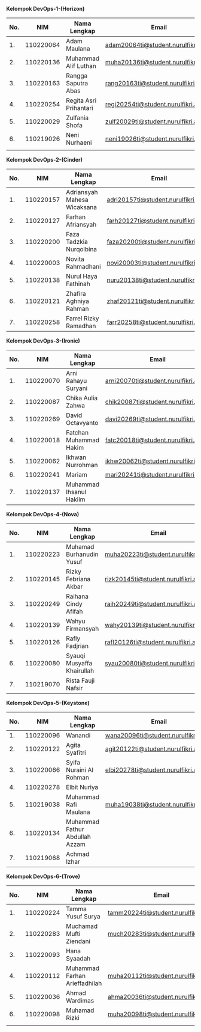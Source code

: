 **Kelompok DevOps-1-(Horizon)**

| **No.** | **NIM**   | **Nama Lengkap**       | **Email** | **Akun Github** | **Keterangan** |
|---------|-----------|------------------------|-----------|-----------------|----------------|
| 1.      | 110220064 | Adam Maulana           |adam20064ti@student.nurulfikri.ac.id          |AdamMaulana                 |                |
| 2.      | 110220136 | Muhammad Alif Luthan   |muha20136ti@student.nurulfikri.ac.id          |okealip                |   ketua             |
| 3.      | 110220163 | Rangga Saputra Abas    |rang20163ti@student.nurulfikri.ac.id          |RanggaSaputra                 |                |
| 4.      | 110220254 | Regita Asri Prihantari |regi20254ti@student.nurulfikri.ac.id          |regitasri                 |                |
| 5.      | 110220029 | Zulfania Shofa         |zulf20029ti@student.nurulfikri.ac.id          |Zulfaniashofa29                 |                |
| 6.      | 110219026 | Neni Nurhaeni          |neni19026ti@student.nurulfikri.ac.id          |neni01                 |                |
|         |           |                        |           |                 |                |

**Kelompok DevOps-2-(Cinder)**

| **No.** | **NIM**   | **Nama Lengkap**            | **Email** | **Akun Github** | **Keterangan** |
|---------|-----------|-----------------------------|-----------|-----------------|----------------|
| 1.      | 110220157 | Adriansyah Mahesa Wicaksana |adri20157ti@student.nurulfikri.ac.id           |adrnsyhmahesa                 |        ketua        |
| 2.      | 110220127 | Farhan Afriansyah           |farh20127ti@student.nurulfikri.ac.id           |Farhanafriansyah02                 |                |
| 3.      | 110220200 | Faza Tadzkia Nurqolbina     |faza20200ti@student.nurulfikri.ac.id           |FazaTadzkia                 |                |
| 4.      | 110220003 | Novita Rahmadhani           |novi20003ti@student.nurulfikri.ac.id           |NovitaRahmadhani              |                |
| 5.      | 110220138 | Nurul Haya Fathinah         |nuru20138ti@student.nurulfikri.ac.id           |realithy                 |                |
| 6.      | 110220121 | Zhafira Aghniya Rahman      |zhaf20121ti@student.nurulfikri.ac.id           |zhvyra                 |                |
| 7.      | 110220258 | Farrel Rizky Ramadhan       |farr20258ti@student.nurulfikri.ac.id|Farrel20258                |

**Kelompok DevOps-3-(Ironic)**

| **No.** | **NIM**   | **Nama Lengkap**        | **Email** | **Akun Github** | **Keterangan** |
|---------|-----------|-------------------------|-----------|-----------------|----------------|
| 1.      | 110220070 | Arni Rahayu Suryani     | arni20070ti@student.nurulfikri.ac.id          | arnirhyus17                |                |
| 2.      | 110220087 | Chika Aulia Zahwa       | chik20087ti@student.nurulfikri.ac.id          | chikaauli               |                |
| 3.      | 110220269 | David Octavyanto        | davi20269ti@student.nurulfikri.ac.id          | davidocta123            |                |
| 4.      | 110220018 | Fatchan Muhammad Hakim  |fatc20018ti@student.nurulfikri.ac.id         |   fatch20018              |                |
| 5.      | 110220062 | Ikhwan Nurrohman        |ikhw20062ti@student.nurulfikri.ac.id           | ikhwannurohman                |  Ketua              |
| 6.      | 110220241 | Mariam                  |mari20241ti@student.nurulfikri.ac.id          |     mariamti02            |                |
| 7.      | 110220137 | Muhammad Ihsanul Hakiim |           |                 |                |

**Kelompok DevOps-4-(Nova)**

| **No.** | **NIM**   | **Nama Lengkap**           | **Email** | **Akun Github** | **Keterangan** |
|---------|-----------|----------------------------|-----------|-----------------|----------------|
| 1.      | 110220223 | Muhamad Burhanudin Yusuf   |muha20223ti@student.nurulfikri.ac.id           |MuhYusuf1706                 |                |
| 2.      | 110220145 | Rizky Febriana Akbar       |rizk20145ti@student.nurulfikri.ac.id          |Rizkyfeb22                 |                |
| 3.      | 110220249 | Raihana Cindy Afifah       |raih20249ti@student.nurulfikri.ac.id           |raihanacindy                 |                |
| 4.      | 110220139 | Wahyu Firmansyah           |wahy20139ti@student.nurulfikri.ac.id           |wahyunf17                 |                |
| 5.      | 110220126 | Rafly Fadjrian             |rafl20126ti@student.nurulfikri.ac.id           |raflyfadjri                 |                |
| 6.      | 110220080 | Syauqi Musyaffa Khairullah |syau20080ti@student.nurulfikri.ac.id           |Syauqi024                 |     ketua           |
| 7.      | 110219070 | Rista Fauji Nafsir         |           |                 |                |

**Kelompok DevOps-5-(Keystone)**

| **No.** | **NIM**   | **Nama Lengkap**               | **Email** | **Akun Github** | **Keterangan** |
|---------|-----------|--------------------------------|-----------|-----------------|----------------|
| 1.      | 110220096 | Wanandi                        |   wana20096ti@student.nurulfikri.ac.id        |   wanandi274              |  ketua              |
| 2.      | 110220122 | Agita Syafitri                 |   agit20122ti@student.nurulfikri.ac.id        |   Agita01              |                |
| 3.      | 110220066 | Syifa Nuraini Al Rohman        |      elbi20278ti@student.nurulfikri.ac.id      |   Elbitnuriya06              |                |
| 4.      | 110220278 | Elbit Nuriya                   |           |                 |                |
| 5.      | 110219038 | Muhammad Rafi Maulana          |muha19038ti@student.nurulfikri.ac.id          |  MRafiMaulana               |                |
| 6.      | 110220134 | Muhammad Fathur Abdullah Azzam |           |                 |                |
| 7.      | 110219068 | Achmad Izhar                   |           |                 |                |

**Kelompok DevOps-6-(Trove)**

| **No.** | **NIM**   | **Nama Lengkap**              | **Email** | **Akun Github** | **Keterangan** |
|---------|-----------|-------------------------------|-----------|-----------------|----------------|
| 1.      | 110220224 | Tamma Yusuf Surya             |tamm20224ti@student.nurulfikri.ac.id         |    tammayusuf             |                |
| 2.      | 110220283 | Muchamad Mufti Ziendani       |much20283ti@student.nurulfikri.ac.id          |MuchamafMufti              |                |
| 3.      | 110220093 | Hana Syaadah                  |           |                 |                |
| 4.      | 110220112 | Muhammad Farhan Arieffadhilah |muha20112ti@student.nurulfikri.ac.id           |MFARHANARIEFFADHILAH                 |                |
| 5.      | 110220036 | Ahmad Wardimas                |ahma20036ti@student.nurulfikri.ac.id          |Ahmad wardimas                 |                |
| 6.      | 110220098 | Muhamad Rizki                 |muha20098ti@student.nurulfikri.ac.id           | rizkiarch                 |   ketua             |
|         |           |                               |           |                 |                |
